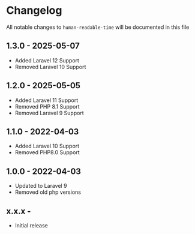 # Changelog

All notable changes to `human-readable-time` will be documented in this file

## 1.3.0 - 2025-05-07

- Added Laravel 12 Support
- Removed Laravel 10 Support

## 1.2.0 - 2025-05-05

- Added Laravel 11 Support
- Removed PHP 8.1 Support
- Removed Laravel 9 Support

## 1.1.0 - 2022-04-03

- Added Laravel 10 Support
- Removed PHP8.0 Support

## 1.0.0 - 2022-04-03

- Updated to Laravel 9
- Removed old php versions

## x.x.x - 

- Initial release